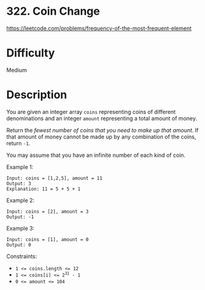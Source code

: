 # 322. Coin Change

https://leetcode.com/problems/frequency-of-the-most-frequent-element

# Difficulty
Medium

# Description
You are given an integer array `coins` representing coins of different denominations and an integer `amount` representing a total amount of money.

Return the *fewest number of coins that you need to make up that amount*. If that amount of money cannot be made up by any combination of the coins, return `-1`.

You may assume that you have an infinite number of each kind of coin.


Example 1:
```
Input: coins = [1,2,5], amount = 11
Output: 3
Explanation: 11 = 5 + 5 + 1
```

Example 2:
```
Input: coins = [2], amount = 3
Output: -1
```

Example 3:
```
Input: coins = [1], amount = 0
Output: 0
```

Constraints:
- <code>1 <= coins.length <= 12</code>
- <code>1 <= coins[i] <= 2<sup>31</sup> - 1</code>
- <code>0 <= amount <= 104</sup></code>
